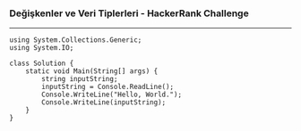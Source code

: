 ### Değişkenler ve Veri Tiplerleri - HackerRank Challenge
---
``` using System;
using System.Collections.Generic;
using System.IO;

class Solution {
    static void Main(String[] args) {        
        string inputString;    
        inputString = Console.ReadLine();   
        Console.WriteLine("Hello, World.");  
        Console.WriteLine(inputString);
    }
}
```

